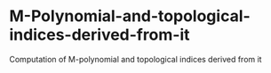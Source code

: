 # M-Polynomial-and-topological-indices-derived-from-it
Computation of M-polynomial and topological indices derived from it
